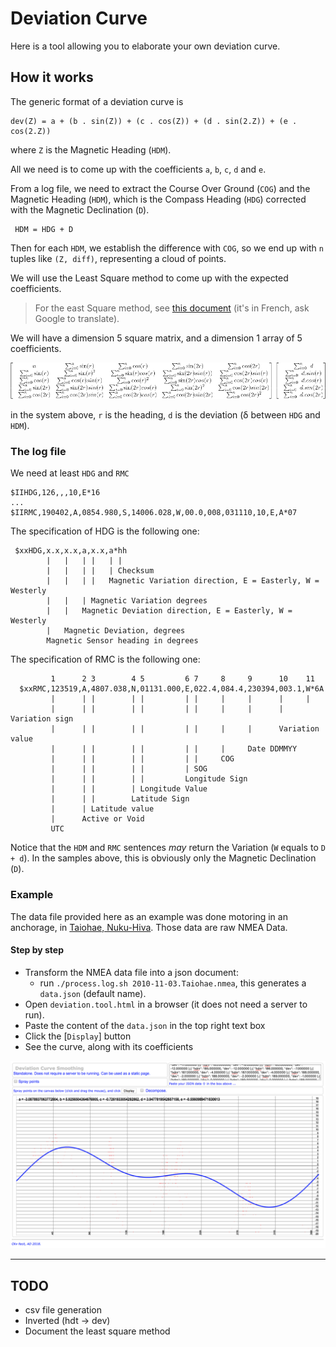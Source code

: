 # Deviation Curve
Here is a tool allowing you to elaborate your own deviation curve.

## How it works
The generic format of a deviation curve is
```
dev(Z) = a + (b . sin(Z)) + (c . cos(Z)) + (d . sin(2.Z)) + (e . cos(2.Z))
```
where `Z` is the Magnetic Heading (`HDM`).

All we need is to come up with the coefficients `a`, `b`, `c`, `d` and `e`.

From a log file, we need to extract the Course Over Ground (`COG`) and the Magnetic Heading (`HDM`), which is the
Compass Heading (`HDG`) corrected with the Magnetic Declination (`D`).

```
 HDM = HDG + D
```

Then for each `HDM`, we establish the difference with `COG`, so we end up with `n` tuples
like `(Z, diff)`, representing a cloud of points.

We will use the Least Square method to come up with the expected coefficients.

> For the east Square method, see [this document](http://www.lediouris.net/original/sailing/PolarCO2/index.html) (it's in French, ask Google to translate).

We will have a dimension 5 square matrix, and a dimension 1 array of 5 coefficients.
<!--
 Formula below done with https://www.codecogs.com/latex/eqneditor.php

 \begin{bmatrix}
  &n  &\sum_{i=0}^{n}\sin(r)  &\sum_{i=0}^{n}\cos(r)  &\sum_{i=0}^{n}\sin(2r)  &\sum_{i=0}^{n}\cos(2r) \\
  &\sum_{i=0}^{n}\sin(r)  &\sum_{i=0}^{n}\sin(r)^2  &\sum_{i=0}^{n}\sin(r)cos(r)  &\sum_{i=0}^{n}\sin(2r)sin(r))  &\sum_{i=0}^{n}\cos(2r)sin(r) \\
  &\sum_{i=0}^{n}\cos(r)  &\sum_{i=0}^{n}\cos(r)sin(r)  &\sum_{i=0}^{n}\cos(r)^2  & \sum_{i=0}^{n}\sin(2r)cos(r) &\sum_{i=0}^{n}\cos(2r)cos(r) \\
  &\sum_{i=0}^{n}\sin(2r)  &\sum_{i=0}^{n}\sin(2r)sin(r)  &\sum_{i=0}^{n}\sin(2r)cos(r)  &\sum_{i=0}^{n}\sin(2r)^2  &\sum_{i=0}^{n}\cos(2r)sin(2r) \\
  &\sum_{i=0}^{n}\cos(2r)  &\sum_{i=0}^{n}\cos(2r)sin(r)  &\sum_{i=0}^{n}\cos(2r)cos(r)  &\sum_{i=0}^{n}\cos(2r)sin(2r)  &\sum_{i=0}^{n}\cos(2r)^2
 \end{bmatrix}

 \begin{bmatrix}
  &\sum_{i=0}^{n}\ d \\
  &\sum_{i=0}^{n}\ d.sin(r) \\
  &\sum_{i=0}^{n}\ d.cos(r) \\
  &\sum_{i=0}^{n}\ d.sin(2r) \\
  &\sum_{i=0}^{n}\ d.cos(2r)
 \end{bmatrix}

 -->
![System](./matrix.png)

in the system above, `r` is the heading, `d` is the deviation (&delta; between `HDG` and `HDM`).

### The log file
We need at least `HDG` and `RMC`
```
$IIHDG,126,,,10,E*16
...
$IIRMC,190402,A,0854.980,S,14006.028,W,00.0,008,031110,10,E,A*07
```

The specification of HDG is the following one:
```
 $xxHDG,x.x,x.x,a,x.x,a*hh
        |   |   | |   | |
        |   |   | |   | Checksum
        |   |   | |   Magnetic Variation direction, E = Easterly, W = Westerly
        |   |   | Magnetic Variation degrees
        |   |   Magnetic Deviation direction, E = Easterly, W = Westerly
        |   Magnetic Deviation, degrees
        Magnetic Sensor heading in degrees
```

The specification of RMC is the following one:
```
         1      2 3        4 5         6 7     8     9      10    11
  $xxRMC,123519,A,4807.038,N,01131.000,E,022.4,084.4,230394,003.1,W*6A
         |      | |        | |         | |     |     |      |     |
         |      | |        | |         | |     |     |      |     Variation sign
         |      | |        | |         | |     |     |      Variation value
         |      | |        | |         | |     |     Date DDMMYY
         |      | |        | |         | |     COG
         |      | |        | |         | SOG
         |      | |        | |         Longitude Sign
         |      | |        | Longitude Value
         |      | |        Latitude Sign
         |      | Latitude value
         |      Active or Void
         UTC

```

Notice that the `HDM` and `RMC` sentences _may_ return the Variation (`W` equals to `D + d`).
In the samples above, this is obviously only the Magnetic Declination (`D`).

### Example
The data file provided here as an example was done motoring in an anchorage, in [Taiohae, Nuku-Hiva](https://www.google.com/maps/d/u/0/viewer?mid=1ZbZm1G1fODnCzGFsiip7Hf2SFc_gNRzX&ll=-8.917066504857377%2C-140.0999415&z=18).
Those data are raw NMEA Data.

#### Step by step
- Transform the NMEA data file into a json document:
  - run `./process.log.sh 2010-11-03.Taiohae.nmea`, this generates a `data.json` (default name).
- Open `deviation.tool.html` in a browser (it does not need a server to run).
- Paste the content of the `data.json` in the top right text box
- Click the [`Display`] button
- See the curve, along with its coefficients

![The curve](./screenshot.01.png)

---

## TODO
- csv file generation
- Inverted (hdt -> dev)
- Document the least square method
